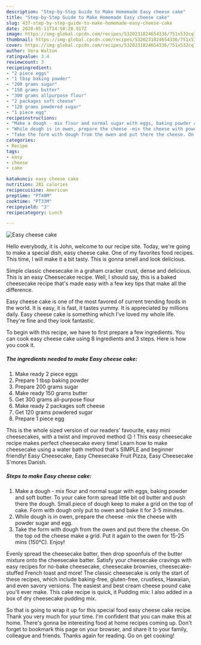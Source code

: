 ```yaml
---
description: "Step-by-Step Guide to Make Homemade Easy cheese cake"
title: "Step-by-Step Guide to Make Homemade Easy cheese cake"
slug: 437-step-by-step-guide-to-make-homemade-easy-cheese-cake
date: 2020-05-11T14:50:28.917Z
image: https://img-global.cpcdn.com/recipes/5320231824654336/751x532cq70/easy-cheese-cake-recipe-main-photo.jpg
thumbnail: https://img-global.cpcdn.com/recipes/5320231824654336/751x532cq70/easy-cheese-cake-recipe-main-photo.jpg
cover: https://img-global.cpcdn.com/recipes/5320231824654336/751x532cq70/easy-cheese-cake-recipe-main-photo.jpg
author: Vera Walton
ratingvalue: 3.4
reviewcount: 3
recipeingredient:
- "2 piece eggs"
- "1 tbsp baking powder"
- "200 grams sugar"
- "150 grams butter"
- "300 grams allpurpose flour"
- "2 packages soft cheese"
- "120 grams powdered sugar"
- "1 piece egg"
recipeinstructions:
- "Make a dough - mix flour and normal sugar with eggs, baking powder and soft butter. To your cake form spread little bit od butter and push there the dough. Small.piece of dough keep to make a grid on the top of cake. Form with dough only put to owen and bake it for 3-5 minutes."
- "While dough is in owen, prepare the cheese -mix the cheese with powder sugar and egg."
- "Take the form with dough from the owen and put there the cheese. On the top od the cheese make a grid. Put it again to the owen for 15-25 mins (150°C). Enjoy!"
categories:
- Recipe
tags:
- easy
- cheese
- cake

katakunci: easy cheese cake 
nutrition: 281 calories
recipecuisine: American
preptime: "PT40M"
cooktime: "PT33M"
recipeyield: "3"
recipecategory: Lunch

---
```



![Easy cheese cake](https://img-global.cpcdn.com/recipes/5320231824654336/751x532cq70/easy-cheese-cake-recipe-main-photo.jpg)

Hello everybody, it is John, welcome to our recipe site. Today, we're going to make a special dish, easy cheese cake. One of my favorites food recipes. This time, I will make it a bit tasty. This is gonna smell and look delicious.

Simple classic cheesecake in a graham cracker crust, dense and delicious. This is an easy Cheesecake recipe. Well, I should say, this is a baked cheesecake recipe that&#39;s made easy with a few key tips that make all the difference.

Easy cheese cake is one of the most favored of current trending foods in the world. It is easy, it is fast, it tastes yummy. It is appreciated by millions daily. Easy cheese cake is something which I've loved my whole life. They're fine and they look fantastic.


To begin with this recipe, we have to first prepare a few ingredients. You can cook easy cheese cake using 8 ingredients and 3 steps. Here is how you cook it.

<!--inarticleads1-->

##### The ingredients needed to make Easy cheese cake:

1. Make ready 2 piece eggs
1. Prepare 1 tbsp baking powder
1. Prepare 200 grams sugar
1. Make ready 150 grams butter
1. Get 300 grams all-purpose flour
1. Make ready 2 packages soft cheese
1. Get 120 grams powdered sugar
1. Prepare 1 piece egg


This is the whole sized version of our readers&#39; favourite, easy mini cheesecakes, with a twist and improved method 😉 ! This easy cheesecake recipe makes perfect cheesecake every time! Learn how to make cheesecake using a water bath method that&#39;s SIMPLE and beginner friendly! Easy Cheesecake, Easy Cheesecake Fruit Pizza, Easy Cheesecake S&#39;mores Danish. 

<!--inarticleads2-->

##### Steps to make Easy cheese cake:

1. Make a dough - mix flour and normal sugar with eggs, baking powder and soft butter. To your cake form spread little bit od butter and push there the dough. Small.piece of dough keep to make a grid on the top of cake. Form with dough only put to owen and bake it for 3-5 minutes.
1. While dough is in owen, prepare the cheese -mix the cheese with powder sugar and egg.
1. Take the form with dough from the owen and put there the cheese. On the top od the cheese make a grid. Put it again to the owen for 15-25 mins (150°C). Enjoy!


Evenly spread the cheesecake batter, then drop spoonfuls of the butter mixture onto the cheesecake batter. Satisfy your cheesecake cravings with easy recipes for no-bake cheesecake, cheesecake brownies, cheesecake-stuffed French toast and more! The classic cheesecake is only the start of these recipes, which include baking-free, gluten-free, crustless, Hawaiian, and even savory versions. The easiest and best cream cheese pound cake you&#39;ll ever make. This cake recipe is quick, it Pudding mix: I also added in a box of dry cheesecake pudding mix. 

So that is going to wrap it up for this special food easy cheese cake recipe. Thank you very much for your time. I'm confident that you can make this at home. There's gonna be interesting food at home recipes coming up. Don't forget to bookmark this page on your browser, and share it to your family, colleague and friends. Thanks again for reading. Go on get cooking!
